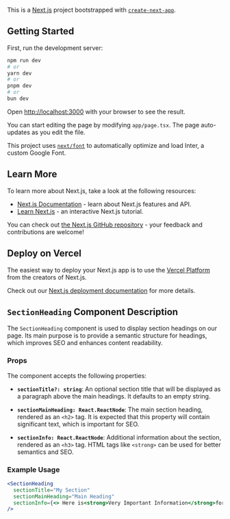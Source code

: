This is a [Next.js](https://nextjs.org/) project bootstrapped with [`create-next-app`](https://github.com/vercel/next.js/tree/canary/packages/create-next-app).

## Getting Started

First, run the development server:

```bash
npm run dev
# or
yarn dev
# or
pnpm dev
# or
bun dev
```

Open [http://localhost:3000](http://localhost:3000) with your browser to see the result.

You can start editing the page by modifying `app/page.tsx`. The page auto-updates as you edit the file.

This project uses [`next/font`](https://nextjs.org/docs/basic-features/font-optimization) to automatically optimize and load Inter, a custom Google Font.

## Learn More

To learn more about Next.js, take a look at the following resources:

- [Next.js Documentation](https://nextjs.org/docs) - learn about Next.js features and API.
- [Learn Next.js](https://nextjs.org/learn) - an interactive Next.js tutorial.

You can check out [the Next.js GitHub repository](https://github.com/vercel/next.js/) - your feedback and contributions are welcome!

## Deploy on Vercel

The easiest way to deploy your Next.js app is to use the [Vercel Platform](https://vercel.com/new?utm_medium=default-template&filter=next.js&utm_source=create-next-app&utm_campaign=create-next-app-readme) from the creators of Next.js.

Check out our [Next.js deployment documentation](https://nextjs.org/docs/deployment) for more details.

## `SectionHeading` Component Description

The `SectionHeading` component is used to display section headings on our page. Its main purpose is to provide a semantic structure for headings, which improves SEO and enhances content readability.

### Props

The component accepts the following properties:

- **`sectionTitle?: string`**: An optional section title that will be displayed as a paragraph above the main headings. It defaults to an empty string.

- **`sectionMainHeading: React.ReactNode`**: The main section heading, rendered as an `<h2>` tag. It is expected that this property will contain significant text, which is important for SEO.

- **`sectionInfo: React.ReactNode`**: Additional information about the section, rendered as an `<h3>` tag. HTML tags like `<strong>` can be used for better semantics and SEO.

### Example Usage

```jsx
<SectionHeading
  sectionTitle="My Section"
  sectionMainHeading="Main Heading"
  sectionInfo={<> Here is<strong>Very Important Information</strong>for SEO </>}
/>

